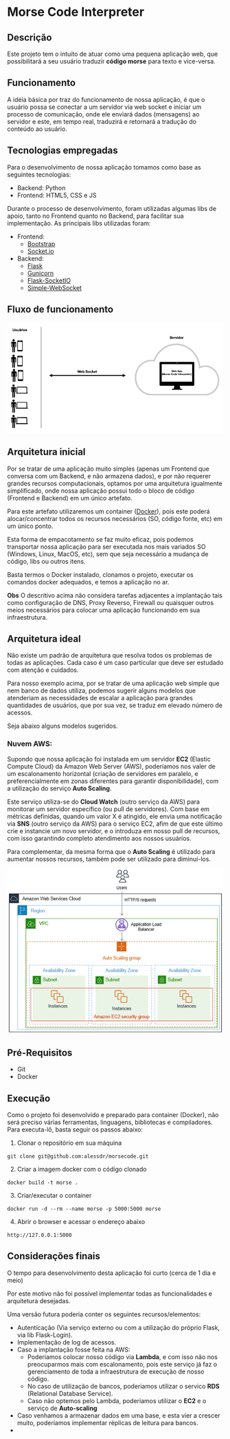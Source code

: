 # Morse Code Interpreter


## Descrição

Este projeto tem o intuíto de atuar como uma pequena aplicação web, que possibilitará a seu usuário traduzir **código morse** para texto e vice-versa.


## Funcionamento

A idéia básica por traz do funcionamento de nossa aplicação, é que o usuário possa se conectar a um servidor via web socket e iniciar um processo de comunicação, onde ele enviará dados (mensagens) ao servidor e este, em tempo real, traduzirá e retornará a tradução do conteúdo ao usuário.


## Tecnologias empregadas

Para o desenvolvimento de nossa aplicação tomamos como base as seguintes tecnologias:

* Backend: Python
* Frontend: HTML5, CSS e JS

Durante o processo de desenvolvimento, foram utilizadas algumas libs de apoio, tanto no Frontend quanto no Backend, para facilitar sua implementação.
As principais libs utilizadas foram:

* Frontend:
  * [Bootstrap](https://getbootstrap.com/)
  * [Socket.io](https://socket.io/)
* Backend:
  * [Flask](https://flask.palletsprojects.com/en/2.0.x/)
  * [Gunicorn](https://gunicorn.org/)
  * [Flask-SocketIO](https://flask-socketio.readthedocs.io/en/latest/)
  * [Simple-WebSocket](https://pypi.org/project/simple-websocket/)


## Fluxo de funcionamento

![Fluxo de Funcionamento](./images/fluxo.png)


## Arquitetura inicial

Por se tratar de uma aplicação muito simples (apenas um Frontend que conversa com um Backend, e não armazena dados), e por não requerer grandes recursos computacionais, optamos por uma arquitetura igualmente simplificado, onde nossa aplicação possui todo o bloco de código (Frontend e Backend) em um único artefato.

Para este artefato utilizaremos um container ([Docker](https://www.docker.com/)), pois este poderá alocar/concentrar todos os recursos necessários (SO, código fonte, etc) em um único ponto.

Esta forma de empacotamento se faz muito eficaz, pois podemos transportar nossa aplicação para ser executada nos mais variados SO (Windows, Linux, MacOS, etc), sem que seja necessário a mudança de código, libs ou outros itens.

Basta termos o Docker instalado, clonamos o projeto, executar os comandos docker adequados, e temos a aplicação no ar.

**Obs** O descritivo acima não considera tarefas adjacentes a implantação tais como configuração de DNS, Proxy Reverso, Firewall ou quaisquer outros meios necessários para colocar uma aplicação funcionando em sua infraestrutura.
## Arquitetura ideal

Não existe um padrão de arquitetura que resolva todos os problemas de todas as aplicações. Cada caso é um caso particular que deve ser estudado com atenção e cuidados.

Para nosso exemplo acima, por se tratar de uma aplicação web simple que nem banco de dados utiliza, podemos sugerir alguns modelos que atenderiam as necessidades de escalar a aplicação para grandes quantidades de usuários, que por sua vez, se traduz em elevado número de acessos.

Seja abaixo alguns modelos sugeridos.


### Nuvem AWS:

Supondo que nossa aplicação foi instalada em um servidor **EC2** (Elastic Compute Cloud) da Amazon Web Server (AWS), poderíamos nos valer de um escalonamento horizontal (criação de servidores em paralelo, e preferencialmente em zonas diferentes para garantir disponibilidade), com a utilização do serviço **Auto Scaling**.

Este serviço utiliza-se do **Cloud Watch** (outro serviço da AWS) para monitorar um servidor específico (ou pull de servidores). Com base em métricas definidas, quando um valor X é atingido, ele envia uma notificação via **SNS** (outro serviço da AWS) para o serviço EC2, afim de que este último crie e instancie um novo servidor, e o introduza em nosso pull de recursos, com isso garantindo completo atendimento aos nossos usuários.

Para complementar, da mesma forma que o **Auto Scaling** é utilizado para aumentar nossos recursos, também pode ser utilizado para diminuí-los.

![Fluxo de Funcionamento](./images/autoscaling.png)


### 


## Pré-Requisitos

* Git
* Docker

## Execução

Como o projeto foi desenvolvido e preparado para container (Docker), não será preciso várias ferramentas, linguagens, bibliotecas e compiladores. Para executa-lô, basta seguir os passos abaixo:

1) Clonar o repositório em sua máquina
```
git clone git@github.com:alessdr/morsecode.git
```

2) Criar a imagem docker com o código clonado
```
docker build -t morse . 
```

3) Criar/executar o container 
```
docker run -d --rm --name morse -p 5000:5000 morse
```

4) Abrir o browser e acessar o endereço abaixo
```
http://127.0.0.1:5000
```

## Considerações finais

O tempo para desenvolvimento desta aplicação foi curto (cerca de 1 dia e meio)

Por este motivo não foi possível implementar todas as funcionalidades e arquitetura desejadas.

Uma versão futura poderia conter os seguintes recursos/elementos:

* Autenticação (Via serviço externo ou com a utilização do próprio Flask, via lib Flask-Login).
* Implementação de log de acessos.
* Caso a implantação fosse feita na AWS:
  * Poderiamos colocar nosso código via **Lambda**, e com isso não nos preocuparmos mais com escalonamento, pois este serviço já faz o gerenciamento de toda a infraestrutura de execução de nosso código.
  * No caso de utilização de bancos, poderiamos utilizar o servico **RDS** (Relational Database Service).
  * Caso não optemos pelo Lambda, poderiamos utilizar o **EC2** e o serviço de **Auto-scaling**
* Caso venhamos a armazenar dados em uma base, e esta vier a crescer muito, poderíamos implementar réplicas de leitura para bancos.
* 
